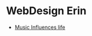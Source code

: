 # WebDesign Erin

<ul>
    <li><a href="intro_to_html/index.html" target="_blank">Music Influences life</a></li>
</ul>